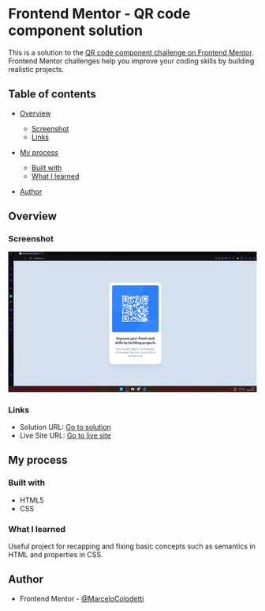 # Frontend Mentor - QR code component solution

This is a solution to the [QR code component challenge on Frontend Mentor](https://www.frontendmentor.io/challenges/qr-code-component-iux_sIO_H). Frontend Mentor challenges help you improve your coding skills by building realistic projects.

## Table of contents

- [Overview](#overview)
  - [Screenshot](#screenshot)
  - [Links](#links)
- [My process](#my-process)

  - [Built with](#built-with)
  - [What I learned](#what-i-learned)

- [Author](#author)

## Overview

### Screenshot

![](./screenshot.jpg)

### Links

- Solution URL: [Go to solution](https://www.frontendmentor.io/solutions/qr-code-solution-Pk0f4-r2A5)
- Live Site URL: [Go to live site](https://marcelocolodetti.github.io/desafioqrcode/)

## My process

### Built with

- HTML5
- CSS

### What I learned

Useful project for recapping and fixing basic concepts such as semantics in HTML and properties in CSS.

## Author

- Frontend Mentor - [@MarceloColodetti](https://www.frontendmentor.io/profile/MarceloColodetti)
